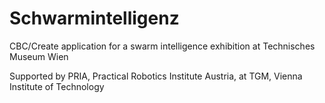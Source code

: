 Schwarmintelligenz
==================

CBC/Create application for a swarm intelligence exhibition at Technisches Museum Wien

Supported by PRIA, Practical Robotics Institute Austria, at TGM, Vienna Institute of Technology